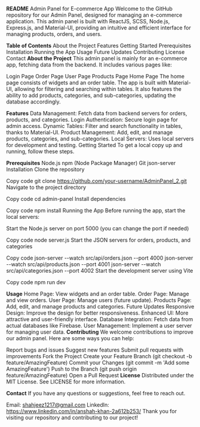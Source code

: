 **README**
Admin Panel for E-commerce App
Welcome to the GitHub repository for our Admin Panel, designed for managing an e-commerce application. This admin panel is built with ReactJS, SCSS, Node.js, Express.js, and Material-UI, providing an intuitive and efficient interface for managing products, orders, and users.

**Table of Contents**
About the Project
Features
Getting Started
Prerequisites
Installation
Running the App
Usage
Future Updates
Contributing
License
Contact
**About the Project**
This admin panel is mainly for an e-commerce app, fetching data from the backend. It includes various pages like:

Login Page
Order Page
User Page
Products Page
Home Page
The home page consists of widgets and an order table. The app is built with Material-UI, allowing for filtering and searching within tables. It also features the ability to add products, categories, and sub-categories, updating the database accordingly.

**Features**
Data Management: Fetch data from backend servers for orders, products, and categories.
Login Authentication: Secure login page for admin access.
Dynamic Tables: Filter and search functionality in tables, thanks to Material-UI.
Product Management: Add, edit, and manage products, categories, and sub-categories.
Local Servers: Uses local servers for development and testing.
Getting Started
To get a local copy up and running, follow these steps.

**Prerequisites**
Node.js
npm (Node Package Manager)
Git
json-server
Installation
Clone the repository

Copy code
git clone https://github.com/your-username/AdminPanel_2.git
Navigate to the project directory

Copy code
cd admin-panel
Install dependencies

Copy code
npm install
Running the App
Before running the app, start the local servers:

Start the Node.js server on port 5000 (you can change the port if needed)

Copy code
node server.js
Start the JSON servers for orders, products, and categories

Copy code
json-server --watch src/api/orders.json --port 4000
json-server --watch src/api/products.json --port 4001
json-server --watch src/api/categories.json --port 4002
Start the development server using Vite

Copy code
npm run dev

**Usage**
Home Page: View widgets and an order table.
Order Page: Manage and view orders.
User Page: Manage users (future update).
Products Page: Add, edit, and manage products and categories.
Future Updates
Responsive Design: Improve the design for better responsiveness.
Enhanced UI: More attractive and user-friendly interface.
Database Integration: Fetch data from actual databases like Firebase.
User Management: Implement a user server for managing user data.
**Contributing**
We welcome contributions to improve our admin panel. Here are some ways you can help:

Report bugs and issues
Suggest new features
Submit pull requests with improvements
Fork the Project
Create your Feature Branch (git checkout -b feature/AmazingFeature)
Commit your Changes (git commit -m 'Add some AmazingFeature')
Push to the Branch (git push origin feature/AmazingFeature)
Open a Pull Request
**License**
Distributed under the MIT License. See LICENSE for more information.

**Contact**
If you have any questions or suggestions, feel free to reach out.

Email: shahjeez1217@gmail.com
LinkedIn: https://www.linkedin.com/in/anshah-khan-2a612b253/
Thank you for visiting our repository and contributing to our project!
